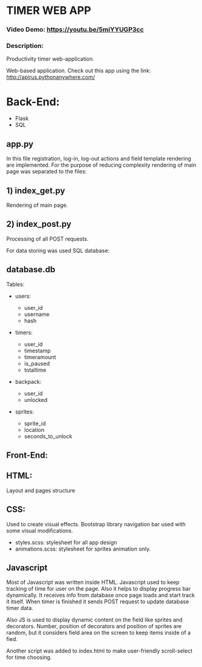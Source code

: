 # TIMER WEB APP
### Video Demo:  https://youtu.be/5miYYUGP3cc
### Description:

Productivity timer web-application.

Web-based application. Check out this app using the link: http://apirus.pythonanywhere.com/



# Back-End:
- Flask
- SQL

## app.py 
In this file registration, log-in, log-out actions and field template rendering are implemented.
For the purpose of reducing complexity rendering of main page was separated to the files:
## 1) index_get.py
Rendering of main page.
## 2) index_post.py
Processing of all POST requests.

For data storing was used SQL database: 
##  database.db
Tables:
- users:
    - user_id
    - username
    - hash

- timers:
    - user_id
    - timestamp
    - timeramount
    - is_paused
    - totaltime

- backpack:
    - user_id
    - unlocked

- sprites:
    - sprite_id
    - location
    - seconds_to_unlock


## Front-End:

## HTML:
Layout and pages structure
## CSS: 
Used to create visual effects.
Bootstrap library navigation bar used with some visual modifications. 
- styles.scss: stylesheet for all app design
- animations.scss: stylesheet for sprites animation only.


## Javascript

Most of Javascript was written inside HTML. 
Javascript used to  keep tracking of time for user on the page. Also it helps to display progress bar dynamically. It receives info from database once page loads and start track it itself. When timer is finished it sends POST request to update  database timer data.

Also JS is used to display dynamic content on the field like sprites and decorators. Number, position of decorators and position of sprites are random, but it considers field area on the screen to keep items inside of a fied.

Another script was added to index.html to make user-friendly scroll-select for time choosing.


